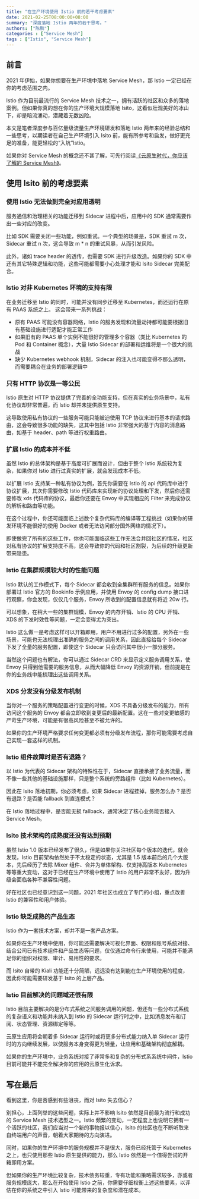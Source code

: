 ```yaml
---
title: "在生产环境使用 Istio 前的若干考虑要素"
date: 2021-02-25T08:00:00+08:00
summary: "深度落地 Istio 两年的若干思考。"
authors: ["陈鹏"]
categories : ["Service Mesh"]
tags : ["Istio", "Service Mesh"]
---
```


## 前言
2021 年伊始，如果你想要在生产环境中落地 Service Mesh，那 Istio 一定已经在你的考虑范围之内。

Istio 作为目前最流行的 Service Mesh 技术之一，拥有活跃的社区和众多的落地案例。但如果你真的想在你的生产环境大规模落地 Isito，这看似壮观美好的冰山下，却是暗流涌动，潜藏着无数凶险。

本文是笔者深度参与百亿量级流量生产环境研发和落地 Istio 两年来的经验总结和一些思考，以期读者在自己生产环境引入 Isito 前，能有所参考和启发，做好更充足的准备，能更轻松的“入坑”Istio。

如果你对 Service Mesh 的概念还不甚了解，可先行阅读[《云原生时代，你应该了解的 Service Mesh》](https://mp.weixin.qq.com/s/eF3fgltkgYNrMfYS2VnSRw)。

## 使用 Isito 前的考虑要素
### 使用 Istio 无法做到完全对应用透明
服务通信和治理相关的功能迁移到 Sidecar 进程中后，应用中的 SDK 通常需要作出一些对应的改变。

比如 SDK 需要关闭一些功能，例如重试。一个典型的场景是，SDK 重试 m 次，Sidecar 重试 n 次，这会导致 m * n 的重试风暴，从而引发风险。

此外，诸如 trace header 的透传，也需要 SDK 进行升级改造。如果你的 SDK 中还有其它特殊逻辑和功能，这些可能都需要小心处理才能和 Isito Sidecar 完美配合。

### Istio 对非 Kubernetes 环境的支持有限
在业务迁移至 Istio 的同时，可能并没有同步迁移至 Kubernetes，而还运行在原有 PAAS 系统之上。
这会带来一系列挑战：
* 原有 PAAS 可能没有容器网络，Istio 的服务发现和流量劫持都可能要根据旧有基础设施进行适配才能正常工作
* 如果旧有的 PAAS 单个实例不能很好的管理多个容器（类比 Kubernetes 的 Pod 和 Container 概念），大量 Istio Sidecar 的部署和运维将是一个很大的挑战
* 缺少 Kubernetes webhook 机制，Sidecar 的注入也可能变得不那么透明，而需要耦合在业务的部署逻辑中

### 只有 HTTP 协议是一等公民
Istio 原生对 HTTP 协议提供了完善的全功能支持，但在真实的业务场景中，私有化协议却非常普遍，而 Istio 却并未提供原生支持。

这导致使用私有协议的一些服务可能只能被迫使用 TCP 协议来进行基本的请求路由，这会导致很多功能的缺失，这其中包括 Istio 非常强大的基于内容的消息路由，如基于 header、path 等进行权重路由。

### 扩展 Istio 的成本并不低
虽然 Istio 的总体架构是基于高度可扩展而设计，但由于整个 Istio 系统较为复杂，如果你对 Istio 进行过真实的扩展，就会发现成本不低。

以扩展 Istio 支持某一种私有协议为例，首先你需要在 Istio 的 api 代码库中进行协议扩展，其次你需要修改 Istio 代码库来实现新的协议处理和下发，然后你还需要修改 xds 代码库的协议，最后你还要在 Envoy 中实现相应的 Filter 来完成协议的解析和路由等功能。

在这个过程中，你还可能面临上述数个复杂代码库的编译等工程挑战（如果你的研发环境不能很好的使用 Docker 或者无法访问部分国外网络的情况下）。

即使做完了所有的这些工作，你也可能面临这些工作无法合并回社区的情况，社区对私有协议的扩展支持度不高，这会导致你的代码和社区割裂，为后续的升级更新带来隐患。

### Istio 在集群规模较大时的性能问题
Istio 默认的工作模式下，每个 Sidecar 都会收到全集群所有服务的信息。如果你部署过 Istio 官方的 Bookinfo 示例应用，并使用 Envoy 的 config dump 接口进行观察，你会发现，仅仅几个服务，Envoy 所收到的配置信息就有将近 20w 行。

可以想象，在稍大一些的集群规模，Envoy 的内存开销、Istio 的 CPU 开销、XDS 的下发时效性等问题，一定会变得尤为突出。

Istio 这么做一是考虑这样可以开箱即用，用户不用进行过多的配置，另外在一些场景，可能也无法梳理出准确的服务之间的调用关系，因此直接给每个 Sidecar 下发了全量的服务配置，即使这个 Sidecar 只会访问其中很小一部分服务。

当然这个问题也有解法，你可以通过 Sidecar CRD 来显示定义服务调用关系，使 Envoy 只得到他需要的服务信息，从而大幅降低 Envoy 的资源开销，但前提是在你的业务线中能梳理出这些调用关系。

### XDS 分发没有分级发布机制
当你对一个服务的策略配置进行变更的时候，XDS 不具备分级发布的能力，所有访问这个服务的 Envoy 都会立即收到变更后的最新配置。这在一些对变更敏感的严苛生产环境，可能是有很高风险甚至不被允许的。

如果你的生产环境严格要求任何变更都必须有分级发布流程，那你可能需要考虑自己实现一套这样的机制。

### Istio 组件故障时是否有退路？
以 Istio 为代表的 Sidecar 架构的特殊性在于，Sidecar 直接承接了业务流量，而不像一些其他的基础设施那样，只是整个系统的旁路组件（比如 Kubernetes）。

因此在 Isito 落地初期，你必须考虑，如果 Sidecar 进程挂掉，服务怎么办？是否有退路？是否能 fallback 到直连模式？

在 Istio 落地过程中，是否能无损 fallback，通常决定了核心业务能否接入 Service Mesh。

### Isito 技术架构的成熟度还没有达到预期
虽然 Istio 1.0 版本已经发布了很久，但是如果你关注社区每个版本的迭代，就会发现，Istio 目前架构依然处于不太稳定的状态，尤其是 1.5 版本前后的几个大版本，先后经历了去除 Mixer 组件、合并为单体架构、仅支持高版本 Kubernetes 等等重大变动，这对于已经在生产环境中使用了 Istio 的用户非常不友好，因为升级会面临各种不兼容性问题。

好在社区也已经意识到这一问题，2021 年社区也成立了专门的小组，重点改善 Istio 的兼容性和用户体验。

### Istio 缺乏成熟的产品生态
Istio 作为一套技术方案，却并不是一套产品方案。

如果你在生产环境中使用，你可能还需要解决可视化界面、权限和账号系统对接、结合公司已有技术组件和产品生态等问题，仅仅通过命令行来使用，可能并不能满足你的组织对权限、审计、易用性的要求。

而 Isito 自带的 Kiali 功能还十分简陋，远远没有达到能在生产环境使用的程度，因此你可能需要研发基于 Isito 的上层产品。

### Istio 目前解决的问题域还很有限
Istio 目前主要解决的是分布式系统之间服务调用的问题，但还有一些分布式系统的复杂语义和功能并未纳入到 Istio 的 Sidecar 运行时之中，比如消息发布和订阅、状态管理、资源绑定等等。

云原生应用将会朝着多 Sidecar 运行时或将更多分布式能力纳入单 Sidecar 运行时的方向继续发展，以使服务本身变得更为轻量，让应用和基础架构彻底解耦。

如果你的生产环境中，业务系统对接了非常多和复杂的分布式系系统中间件，Istio 目前可能并不能完全解决你的应用的云原生化诉求。

## 写在最后
看到这里，你是否感到有些沮丧，而对 Isito 失去信心？

别担心，上面列举的这些问题，实际上并不影响 Isito 依然是目前最为流行和成功的 Service Mesh 技术选型之一。Istio 频繁的变动，一定程度上也说明它拥有一个活跃的社区，我们应当对一个新的事物报以信心，Isito 的社区也在不断听取来自终端用户的声音，朝着大家期待的方向演进。

同时，如果你的生产环境中的服务规模并不是很大，服务已经托管于 Kubernetes 之上，也只使用那些 Istio 原生提供的能力，那么 Istio 依然是一个值得尝试的开箱即用方案。

但如果你的生产环境比较复杂，技术债务较重，专有功能和策略需求较多，亦或者服务规模庞大，那么在开始使用 Istio 之前，你需要仔细权衡上述这些要素，以评估在你的系统之中引入 Istio 可能带来的复杂度和潜在成本。
